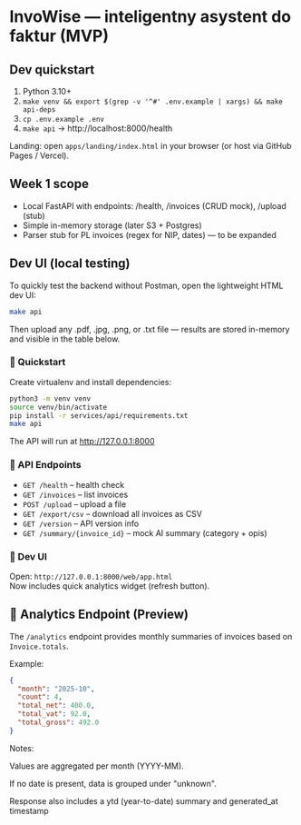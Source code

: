 # InvoWise — inteligentny asystent do faktur (MVP)


## Dev quickstart
1) Python 3.10+
2) `make venv && export $(grep -v '^#' .env.example | xargs) && make api-deps`
3) `cp .env.example .env`
4) `make api` → http://localhost:8000/health


Landing: open `apps/landing/index.html` in your browser (or host via GitHub Pages / Vercel).


## Week 1 scope
- Local FastAPI with endpoints: /health, /invoices (CRUD mock), /upload (stub)
- Simple in-memory storage (later S3 + Postgres)
- Parser stub for PL invoices (regex for NIP, dates) — to be expanded

##  Dev UI (local testing)

To quickly test the backend without Postman, open the lightweight HTML dev UI:

```bash
make api
```

Then upload any .pdf, .jpg, .png, or .txt file — results are stored in-memory and visible in the table below.

### 🚀 Quickstart

Create virtualenv and install dependencies:
```bash
python3 -m venv venv
source venv/bin/activate
pip install -r services/api/requirements.txt
make api
```

The API will run at http://127.0.0.1:8000

### 📡 API Endpoints

- `GET /health` – health check  
- `GET /invoices` – list invoices  
- `POST /upload` – upload a file  
- `GET /export/csv` – download all invoices as CSV  
- `GET /version` – API version info
- `GET /summary/{invoice_id}` – mock AI summary (category + opis)

### 🧪 Dev UI
Open: `http://127.0.0.1:8000/web/app.html`  
Now includes quick analytics widget (refresh button).

## 🧠 Analytics Endpoint (Preview)

The `/analytics` endpoint provides monthly summaries of invoices based on `Invoice.totals`.

Example:
```json
{
  "month": "2025-10",
  "count": 4,
  "total_net": 400.0,
  "total_vat": 92.0,
  "total_gross": 492.0
}
```

Notes:

Values are aggregated per month (YYYY-MM).

If no date is present, data is grouped under "unknown".

Response also includes a ytd (year-to-date) summary and generated_at timestamp
